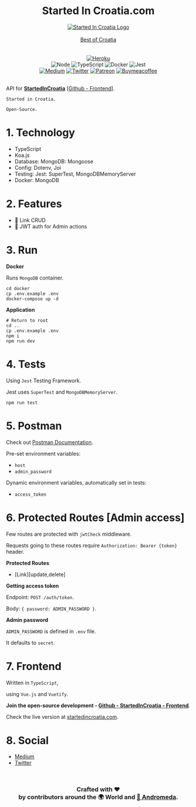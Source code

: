 <h1 align="center">Started In Croatia.com</h1>
<p align="center">
  <a href="https://startedincroatia.com"><img src="https://startedincroatia.com/img/icons/logo.png"  alt="Started In Croatia Logo" /></a>
  <br />
  <br />
  <a href="https://startedincroatia.com">Best of Croatia</a>
  <br />
  <br />
  <br />
  <a href="https://startedincroatia.com"><img src="https://heroku-badge.herokuapp.com/?app=habitus-api&style=flat&svg=1&root=api"  alt="Heroku" /></a>
  <br />
  <img src="https://badges.aleen42.com/src/node.svg" alt="Node" />
  <img src="https://badges.aleen42.com/src/typescript.svg" alt="TypeScript" />
  <img src="https://badges.aleen42.com/src/docker.svg" alt="Docker" />
  <img src="https://badges.aleen42.com/src/jest_1.svg" alt="Jest" />
  <br />
  <a href="https://medium.com/@StartedInCroatia"><img src="https://badges.aleen42.com/src/medium.svg" alt="Medium" /></a>
  <a href="https://twitter.com/StartedInCro"><img src="https://badges.aleen42.com/src/twitter.svg" alt="Twitter" /></a>
  <a href="https://www.patreon.com/moltouni"><img src="https://badges.aleen42.com/src/patreon.svg" alt="Patreon" /></a>
  <a href="https://www.buymeacoffee.com/moltouni"><img src="https://badges.aleen42.com/src/buymeacoffee.svg" alt="Buymeacoffee" /></a>
  <br />
  <br />
</p>

API for [**StartedInCroatia**](https://startedincroatia.com) [[Github - Frontend](https://github.com/AndromedaTechnology/startedincroatia)].

```
Started in Croatia.

Open-Source.
```

# 1. Technology

- TypeScript
- Koa.js
- Database: MongoDB: Mongoose
- Config: Dotenv, Joi
- Testing: Jest: SuperTest, MongoDBMemoryServer
- Docker: MongoDB

# 2. Features

- 🥰 Link CRUD
- 🔐 JWT auth for Admin actions

# 3. Run

**Docker**

Runs `MongoDB` container.

```
cd docker
cp .env.example .env
docker-compose up -d
```

**Application**

```
# Return to root
cd ..
cp .env.example .env
npm i
npm run dev
```

# 4. Tests

Using `Jest` Testing Framework.

Jest uses `SuperTest` and `MongoDBMemoryServer`.

```
npm run test
```

# 5. Postman

Check out [Postman Documentation]().

Pre-set environment variables:

- `host`
- `admin_password`

Dynamic environment variables,
automatically set in tests:

- `access_token`

# 6. Protected Routes [Admin access]

Few routes are protected with `jwtCheck` middleware.

Requests going to these routes require `Authorization: Bearer {token}` header.

**Protected Routes**

- [Link][update,delete]

**Getting access token**

Endpoint: `POST /auth/token`.

Body: `{ password: ADMIN_PASSWORD }`.

**Admin password**

`ADMIN_PASSWORD` is defined in `.env` file.

It defaults to `secret`.

# 7. Frontend

Written in `TypeScript`,

using `Vue.js` and `Vuetify`.

**Join the open-source development - [Github - StartedInCroatia - Frontend](https://github.com/AndromedaTechnology/StartedInCroatia)**.

Check the live version at [startedincroatia.com](https://startedincroatia.com).

# 8. Social

- [Medium](https://medium.com/@StartedInCroatia)
- [Twitter](https://twitter.com/StartedInCro)

<br/>
<h3 align="center">
  Crafted with ❤️ <br />
  by contributors around the 🌍 World and <a href="https://andromeda.technology/">🌌 Andromeda</a>.
</h3>
